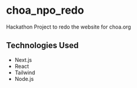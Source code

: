 # choa_npo_redo
Hackathon Project to redo the website for choa.org


## Technologies Used

- Next.js
- React 
- Tailwind
- Node.js